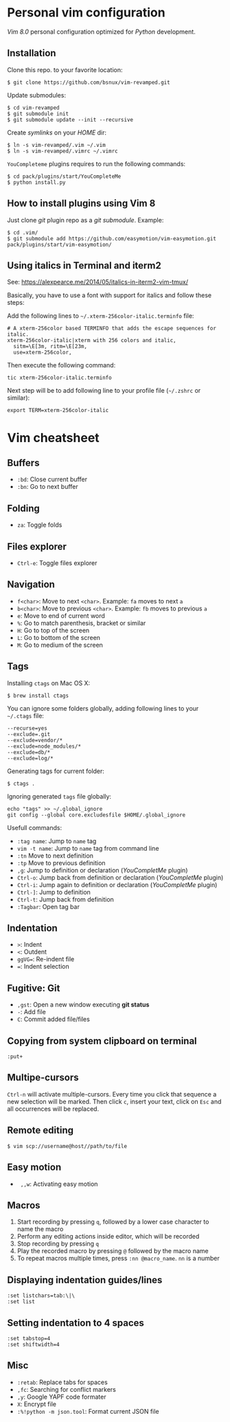 # Personal vim configuration

*Vim 8.0* personal configuration optimized for *Python* development.

## Installation

Clone this repo. to your favorite location:

```
$ git clone https://github.com/bsnux/vim-revamped.git
```

Update submodules:

```
$ cd vim-revamped
$ git submodule init
$ git submodule update --init --recursive
```

Create *symlinks* on your *HOME* dir:

```
$ ln -s vim-revamped/.vim ~/.vim
$ ln -s vim-revamped/.vimrc ~/.vimrc
```

`YouCompleteme` plugins requires to run the following commands:

```
$ cd pack/plugins/start/YouCompleteMe
$ python install.py
```

## How to install plugins using Vim 8

Just clone *git* plugin repo as a *git submodule*. Example:

```
$ cd .vim/
$ git submodule add https://github.com/easymotion/vim-easymotion.git pack/plugins/start/vim-easymotion/
```

## Using italics in Terminal and iterm2

See: https://alexpearce.me/2014/05/italics-in-iterm2-vim-tmux/

Basically, you have to use a font with support for italics and follow these steps:

Add the following lines to `~/.xterm-256color-italic.terminfo` file:

```
# A xterm-256color based TERMINFO that adds the escape sequences for italic.
xterm-256color-italic|xterm with 256 colors and italic,
  sitm=\E[3m, ritm=\E[23m,
  use=xterm-256color,
```

Then execute the following command:

```
tic xterm-256color-italic.terminfo
```

Next step will be to add following line to your profile file (`~/.zshrc` or similar):

```
export TERM=xterm-256color-italic
```

# Vim cheatsheet

## Buffers

* `:bd`: Close current buffer
* `:bn`: Go to next buffer

## Folding

* `za`: Toggle folds

## Files explorer

* `Ctrl-e`: Toggle files explorer

## Navigation

* `f<char>`: Move to next `<char>`. Example: `fa` moves to next `a`
* `b<char>`: Move to previous `<char>`. Example: `fb` moves to previous `a`
* `e`: Move to end of current word
* `%`: Go to match parenthesis, bracket or similar
* `H`: Go to top of the screen
* `L`: Go to bottom of the screen
* `M`: Go to medium of the screen

## Tags

Installing `ctags` on Mac OS X:

```
$ brew install ctags
```

You can ignore some folders globally, adding following lines to your `~/.ctags` file:

```
--recurse=yes
--exclude=.git
--exclude=vendor/*
--exclude=node_modules/*
--exclude=db/*
--exclude=log/*
```

Generating tags for current folder:

```
$ ctags .
```

Ignoring generated `tags` file globally:

```
echo "tags" >> ~/.global_ignore
git config --global core.excludesfile $HOME/.global_ignore
```

Usefull commands:

* `:tag name`: Jump to `name` tag
* `vim -t name`: Jump to `name` tag from command line
* `:tn` Move to next definition
* `:tp` Move to previous definition
* `,g`: Jump to definition or declaration (*YouCompletMe* plugin)
* `Ctrl-o`: Jump back from definition or declaration (*YouCompletMe* plugin)
* `Ctrl-i`: Jump again to definition or declaration (*YouCompletMe* plugin)
* `Ctrl-]`: Jump to definition
* `Ctrl-t`: Jump back from definition
* `:Tagbar`: Open tag bar

## Indentation

* `>`: Indent
* `<`: Outdent
* `ggVG=`: Re-indent file
* `=`: Indent selection

## Fugitive: Git

* `,gst`: Open a new window executing **git status**
* `-`: Add file
* `C`: Commit added file/files

## Copying from system clipboard on terminal

```
:put+
```

## Multipe-cursors

`Ctrl-n` will activate multiple-cursors. Every time you click that sequence a
new selection will be marked. Then click `c`, insert your text, click on `Esc` and
all occurrences will be replaced.

## Remote editing

```
$ vim scp://username@host//path/to/file
```

## Easy motion

* ` ,,w`: Activating easy motion

## Macros

1. Start recording by pressing `q`, followed by a lower case character to name the macro
2. Perform any editing actions inside editor, which will be recorded
3. Stop recording by pressing `q`
4. Play the recorded macro by pressing `@` followed by the macro name
5. To repeat macros multiple times, press `:nn @macro_name`. ``nn`` is a number

## Displaying indentation guides/lines

```
:set listchars=tab:\|\ 
:set list
```

## Setting indentation to 4 spaces

```
:set tabstop=4
:set shiftwidth=4
```

## Misc

* `:retab`: Replace tabs for spaces
* `,fc`: Searching for conflict markers
* `,y`: Google YAPF code formater
* `X`: Encrypt file
* `:%!python -m json.tool`: Format current JSON file
